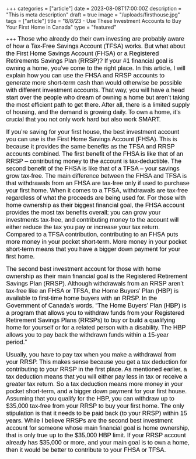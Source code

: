 +++
categories = ["article"]
date = 2023-08-08T17:00:00Z
description = "This is meta description"
draft = true
image = "/uploads/firsthouse.jpg"
tags = ["article"]
title = "8/8/23 - Use These Investment Accounts to Buy Your First Home in Canada"
type = "featured"

+++
<span style="color:black"><span style="font-family:Arial; font-size:1.2em;">Those who already do their own investing are probably aware of how a Tax-Free Savings Account (TFSA) works. But what about the First Home Savings Account (FHSA) or a Registered Retirements Savings Plan (RRSP)? If your #1 financial goal is owning a home, you’ve come to the right place. In this article, I will explain how you can use the FHSA and RRSP accounts to generate more short-term cash than would otherwise be possible with different investment accounts. That way, you will have a head start over the people who dream of owning a home but aren’t taking the most efficient path to get there. After all, there is a limited supply of housing, and the demand is growing daily. To own a home, it’s crucial that you not only work hard but also work SMART.</span></span>

<span style="color:black"><span style="font-family:Arial; font-size:1.2em;">If you’re saving for your first house, the best investment account you can use is the First Home Savings Account (FHSA). This is because it provides the same benefits as the TFSA and RRSP accounts combined. The first benefit of the FHSA is like that of an RRSP – contributing money to the account is tax-deductible. The second benefit of the FHSA is like that of a TFSA – your savings grow tax-free. The main difference between the FHSA and TFSA is that withdrawals from an FHSA are tax-free only if used to purchase your first home. When it comes to a TFSA, withdrawals are tax-free regardless of what the proceeds are being used for. For those with home ownership as their biggest financial goal, the FHSA account provides the most tax benefits overall; you can grow your investments tax-free, and contributing money to the account will either reduce the tax you pay or increase your tax return. Compared to a TFSA contribution, contributing to an FHSA puts more money in your pocket short-term. More money in your pocket short-term means that you have a bigger down payment for your first home.</span></span>

<span style="color:black"><span style="font-family:Arial; font-size:1.2em;">The second best investment account for those with home ownership as their main financial goal is the Registered Retirement Savings Plan (RRSP). Although withdrawals from an RRSP aren’t tax-free like an FHSA or TFSA, the Home Buyers’ Plan (HBP) is available to first-time home buyers with an RRSP. In the Government of Canada’s words, “The Home Buyers' Plan (HBP) is a program that allows you to withdraw funds from your Registered Retirement Savings Plans (RRSPs) to buy or build a qualifying home for yourself or for a related person with a disability. The HBP allows you to pay back the withdrawn funds within a 15-year period.”</span></span>

<span style="color:black"><span style="font-family:Arial; font-size:1.2em;">Usually, you have to pay tax when you make a withdrawal from your RRSP. This makes sense because you get a tax deduction for contributing to your RRSP in the first place. As mentioned earlier, a tax deduction means that you will either pay less in tax or receive a greater tax return. So a tax deduction means more money in your pocket short-term, and a bigger down payment for your first house. Assuming that you qualify for the HBP, you can withdraw up to $35,000 tax-free from your RRSP to buy your first home. The only stipulation is that it needs to be paid back (to your RRSP) within 15 years. While I believe RRSPs are the second best investment account for someone whose main financial goal is home ownership, that is only true up to the $35,000 HBP limit. If your RRSP account already has $35,000 or more, and your main goal is to own a home, then it would be better to contribute to your FHSA or TFSA.</span></span>

